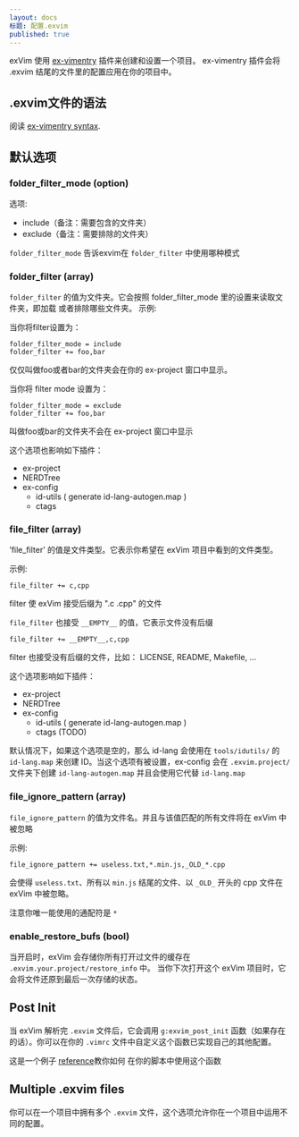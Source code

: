 ```yaml
---
layout: docs
标题: 配置.exvim
published: true
---
```


exVim 使用 [ex-vimentry](https://github.com/exvim/ex-vimentry) 插件来创建和设置一个项目。
ex-vimentry 插件会将 .exvim 结尾的文件里的配置应用在你的项目中。

## .exvim文件的语法
阅读 [ex-vimentry syntax](https://github.com/exvim/ex-vimentry#syntax).

## 默认选项 

### folder_filter_mode (option)

选项:

- include（备注：需要包含的文件夹）
- exclude（备注：需要排除的文件夹）

`folder_filter_mode` 告诉exvim在 `folder_filter` 中使用哪种模式 

### folder_filter (array)

`folder_filter` 的值为文件夹。它会按照 folder_filter_mode 里的设置来读取文件夹，即加载
或者排除哪些文件夹。
示例:

当你将filter设置为：

```
folder_filter_mode = include
folder_filter += foo,bar
```

仅仅叫做foo或者bar的文件夹会在你的 ex-project 窗口中显示。

当你将 filter mode 设置为：

```
folder_filter_mode = exclude
folder_filter += foo,bar
```

叫做foo或bar的文件夹不会在 ex-project 窗口中显示

这个选项也影响如下插件：

- ex-project 
- NERDTree
- ex-config
  - id-utils ( generate id-lang-autogen.map )
  - ctags

### file_filter (array)

’file_filter' 的值是文件类型。它表示你希望在 exVim 项目中看到的文件类型。

示例:

```
file_filter += c,cpp
```

filter 使 exVim 接受后缀为 ".c  .cpp" 的文件

`file_filter` 也接受 `__EMPTY__` 的值，它表示文件没有后缀

```
file_filter += __EMPTY__,c,cpp
```

filter 也接受没有后缀的文件，比如：
LICENSE, README, Makefile, ...

这个选项影响如下插件：

- ex-project 
- NERDTree
- ex-config
  - id-utils ( generate id-lang-autogen.map )
  - ctags (TODO)

默认情况下，如果这个选项是空的，那么 id-lang 会使用在 `tools/idutils/` 的 `id-lang.map`
来创建 ID。当这个选项有被设置，ex-config 会在 `.exvim.project/` 文件夹下创建 `id-lang-autogen.map` 并且会使用它代替 `id-lang.map`

### file_ignore_pattern (array)

`file_ignore_pattern` 的值为文件名。并且与该值匹配的所有文件将在 exVim 中被忽略 

示例:

```
file_ignore_pattern += useless.txt,*.min.js,_OLD_*.cpp
```

会使得 `useless.txt`、所有以 `min.js` 结尾的文件、以 `_OLD_` 开头的 cpp 文件在 exVim 中被忽略。

注意你唯一能使用的通配符是 `*`

### enable_restore_bufs (bool)

当开启时，exVim 会存储你所有打开过文件的缓存在 `.exvim.your.project/restore_info` 中。
当你下次打开这个 exVim 项目时，它会将文件还原到最后一次存储的状态。

## Post Init

当 exVim 解析完 `.exvim` 文件后，它会调用 `g:exvim_post_init` 函数（如果存在的话）。你可以在你的
`.vimrc` 文件中自定义这个函数已实现自己的其他配置。

这是一个例子 [reference](https://github.com/exvim/ex-vimentry#get-vimentry-settings)教你如何
在你的脚本中使用这个函数 

## Multiple .exvim files

你可以在一个项目中拥有多个 `.exvim` 文件，这个选项允许你在一个项目中运用不同的配置。